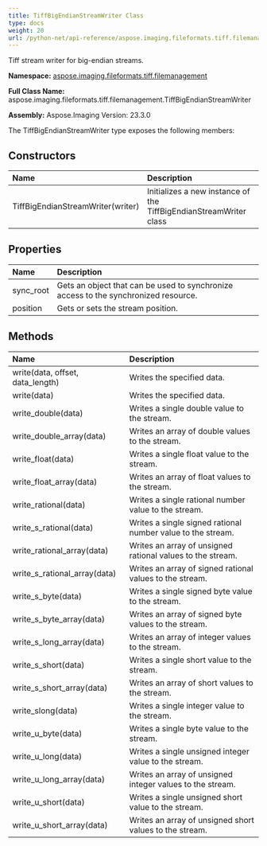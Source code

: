 ```yaml
---
title: TiffBigEndianStreamWriter Class
type: docs
weight: 20
url: /python-net/api-reference/aspose.imaging.fileformats.tiff.filemanagement/tiffbigendianstreamwriter/
---
```


Tiff stream writer for big-endian streams.

**Namespace:** [aspose.imaging.fileformats.tiff.filemanagement](/imaging/python-net/api-reference/aspose.imaging.fileformats.tiff.filemanagement/)

**Full Class Name:** aspose.imaging.fileformats.tiff.filemanagement.TiffBigEndianStreamWriter

**Assembly:**  Aspose.Imaging Version: 23.3.0

The TiffBigEndianStreamWriter type exposes the following members:
## **Constructors**
|**Name**|**Description**|
| :- | :- |
|TiffBigEndianStreamWriter(writer)|Initializes a new instance of the TiffBigEndianStreamWriter class|
## **Properties**
|**Name**|**Description**|
| :- | :- |
|sync_root|Gets an object that can be used to synchronize access to the synchronized resource.|
|position|Gets or sets the stream position.|
## **Methods**
|**Name**|**Description**|
| :- | :- |
|write(data, offset, data_length)|Writes the specified data.|
|write(data)|Writes the specified data.|
|write_double(data)|Writes a single double value to the stream.|
|write_double_array(data)|Writes an array of double values to the stream.|
|write_float(data)|Writes a single float value to the stream.|
|write_float_array(data)|Writes an array of float values to the stream.|
|write_rational(data)|Writes a single rational number value to the stream.|
|write_s_rational(data)|Writes a single signed rational number value to the stream.|
|write_rational_array(data)|Writes an array of unsigned rational values to the stream.|
|write_s_rational_array(data)|Writes an array of signed rational values to the stream.|
|write_s_byte(data)|Writes a single signed byte value to the stream.|
|write_s_byte_array(data)|Writes an array of signed byte values to the stream.|
|write_s_long_array(data)|Writes an array of integer values to the stream.|
|write_s_short(data)|Writes a single short value to the stream.|
|write_s_short_array(data)|Writes an array of short values to the stream.|
|write_slong(data)|Writes a single integer value to the stream.|
|write_u_byte(data)|Writes a single byte value to the stream.|
|write_u_long(data)|Writes a single unsigned integer value to the stream.|
|write_u_long_array(data)|Writes an array of unsigned integer values to the stream.|
|write_u_short(data)|Writes a single unsigned short value to the stream.|
|write_u_short_array(data)|Writes an array of unsigned short values to the stream.|
